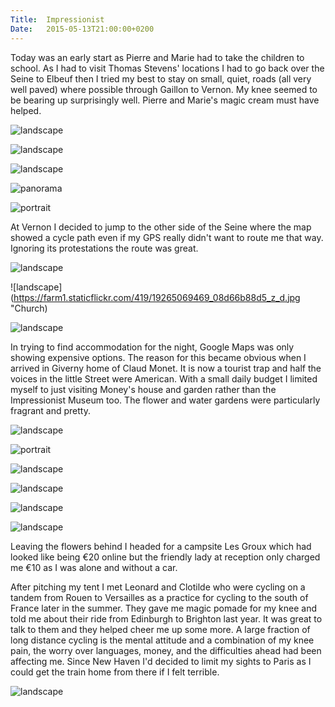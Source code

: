 ```yaml
---
Title:	Impressionist
Date:	2015-05-13T21:00:00+0200
---
```


Today was an early start as Pierre and Marie had to take the children to school. As I had to visit Thomas Stevens' locations I had to go back over the Seine to Elbeuf then I tried my best to stay on small, quiet, roads (all very well paved) where possible through Gaillon to Vernon. My knee seemed to be bearing up surprisingly well. Pierre and Marie's magic cream must have helped. 

![landscape](https://farm1.staticflickr.com/285/19444867192_3c6c00d086_z_d.jpg "Cleon")

![landscape](https://farm1.staticflickr.com/351/19444886432_a995100086_z_d.jpg "Seine")

![landscape](https://farm1.staticflickr.com/293/19265046899_02c1e6828d_z_d.jpg "Farm")

![panorama](https://farm9.staticflickr.com/8865/17409930178_691c70f8a8_k_d.jpg "Panorama of the Seine")

![portrait](https://farm8.staticflickr.com/7783/17410255910_539c33376a.jpg "Bike and church")

At Vernon I decided to jump to the other side of the Seine where the map showed a cycle path even if my GPS really didn't want to route me that way. Ignoring its protestations the route was great.

![landscape](https://farm9.staticflickr.com/8829/17595492622_657b22e967.jpg "meadow")

![landscape](https://farm1.staticflickr.com/419/19265069469_08d66b88d5_z_d.jpg "Church)

![landscape](https://farm1.staticflickr.com/279/18828723294_482a9dd8f4_z_d.jpg "Vernon")

In trying to find accommodation for the night, Google Maps was only showing expensive options. The reason for this became obvious when I arrived in Giverny home of Claud Monet. It is now a tourist trap and half the voices in the little Street were American. With a small daily budget I limited myself to just visiting Money's house and garden rather than the Impressionist Museum too. The flower and water gardens were particularly fragrant and pretty.

![landscape](https://farm1.staticflickr.com/475/19263715580_74ec8109b8_z_d.jpg "Rue Claude Monet")

![portrait](https://farm1.staticflickr.com/408/19265150229_3eaa4539ff_z_d.jpg "Flowers")

![landscape](https://farm4.staticflickr.com/3702/19263704108_988969bb2b_z_d.jpg "Flowers")

![landscape](https://farm1.staticflickr.com/385/19265116529_ba31681f32_z_d.jpg "Flowers")

![landscape](https://farm1.staticflickr.com/355/18828759524_a01fb729f3_z_d.jpg "Flowers in Monet's garden")

![landscape](https://farm1.staticflickr.com/334/19263704510_8d4605cfb3_z_d.jpg "The lilly pond")

Leaving the flowers behind I headed for  a campsite Les Groux which had looked like being €20 online but the friendly lady at reception only charged me €10 as I was alone and without a car.

After pitching my tent I met Leonard and Clotilde who were cycling on a tandem from Rouen to Versailles as a practice for cycling to the south of France later in the summer. They gave me magic pomade for my knee and told me about their ride from Edinburgh to Brighton last year. It was great to talk to them and they helped cheer me up some more. A large fraction of long distance cycling is the mental attitude and a combination of my knee pain, the worry over languages, money, and the difficulties ahead had been affecting me. Since New Haven I'd decided to limit my sights to Paris as I could get the train home from there if I felt terrible.

![landscape](https://farm1.staticflickr.com/321/19444994932_bc914e56ea_z_d.jpg "Leonard and Clotilde")